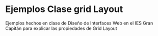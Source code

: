 # Ejemplos Clase grid Layout
Ejemplos hechos en clase de Diseño de Interfaces Web en el IES Gran Capitán para explicar las propiedades de Grid Layout